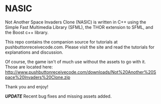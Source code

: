 NASIC
=====
Not Another Space Invaders Clone (NASIC) is written in C++ using the Simple Fast Multimedia Library (SFML),
the THOR extension to SFML, and the Boost c++ library.

This repo contains the companion source for tutorials at pushbuttonreceivecode.com. Please visit the site and read 
the tutorials for explanations and discussion. 

Of course, the game isn't of much use without the assets to go with it. Those are located here:
http://www.pushbuttonreceivecode.com/downloads/Not%20Another%20Space%20Invaders%20Clone.zip

Thank you and enjoy!

*********UPDATE*********
Recent bug fixes and missing assets added. 
